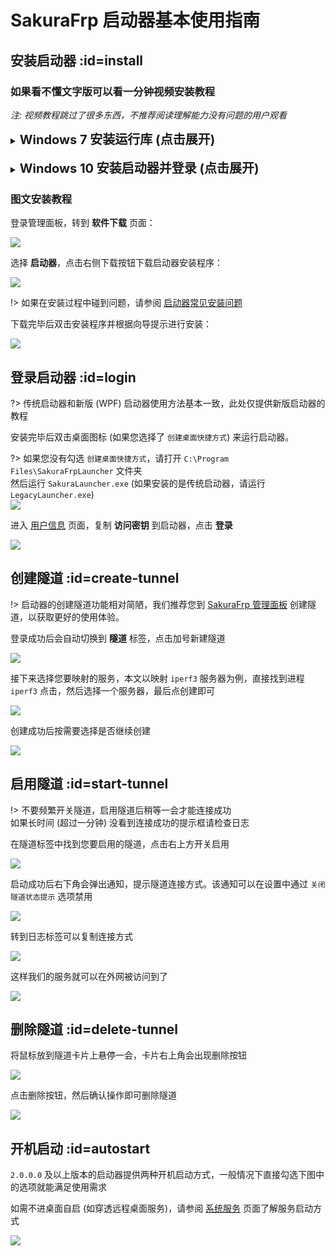 # SakuraFrp 启动器基本使用指南

## 安装启动器 :id=install

### 如果看不懂文字版可以看一分钟视频安装教程

*注: 视频教程跳过了很多东西，不推荐阅读理解能力没有问题的用户观看*

<details>
<summary><b style="font-size: 20px">Windows 7 安装运行库 (点击展开)</b></summary>

!> 最新版启动器不再需要 VC 运行库，安装 .NET Framework 4.8 即可

[安装运行库](_videos/install-win7-runtime.mp4 ':include :type=video')

</details>
<br>
<details>
<summary><b style="font-size: 20px">Windows 10 安装启动器并登录 (点击展开)</b></summary>

[安装启动器并登录](_videos/install-win10.mp4 ':include :type=video')

</details>

### 图文安装教程

登录管理面板，转到 **软件下载** 页面：

![](../_images/download.png)

选择 **启动器**，点击右侧下载按钮下载启动器安装程序：

![](_images/usage-0.png)

!> 如果在安装过程中碰到问题，请参阅 [启动器常见安装问题](/faq/launcher#install)

下载完毕后双击安装程序并根据向导提示进行安装：

![](_images/usage-1.png)

## 登录启动器 :id=login

?> 传统启动器和新版 (WPF) 启动器使用方法基本一致，此处仅提供新版启动器的教程

安装完毕后双击桌面图标 (如果您选择了 `创建桌面快捷方式`) 来运行启动器。

?> 如果您没有勾选 `创建桌面快捷方式`，请打开 `C:\Program Files\SakuraFrpLauncher` 文件夹  
然后运行 `SakuraLauncher.exe`  (如果安装的是传统启动器，请运行 `LegacyLauncher.exe`)  
![](_images/usage-2.png)

进入 [用户信息](https://www.natfrp.com/user/profile ':target=_blank') 页面，复制 **访问密钥** 到启动器，点击 **登录**

![](_images/usage-3.png)

## 创建隧道 :id=create-tunnel

!> 启动器的创建隧道功能相对简陋，我们推荐您到 [SakuraFrp 管理面板](https://www.natfrp.com/user/) 创建隧道，以获取更好的使用体验。

登录成功后会自动切换到 **隧道** 标签，点击加号新建隧道

![](_images/usage-4.png)

接下来选择您要映射的服务，本文以映射 `iperf3` 服务器为例，直接找到进程 `iperf3` 点击，然后选择一个服务器，最后点创建即可

![](_images/usage-5.png)

创建成功后按需要选择是否继续创建

![](_images/usage-6.png)

## 启用隧道 :id=start-tunnel

!> 不要频繁开关隧道，启用隧道后稍等一会才能连接成功  
如果长时间 (超过一分钟) 没看到连接成功的提示框请检查日志

在隧道标签中找到您要启用的隧道，点击右上方开关启用

![](_images/usage-7.png)

启动成功后右下角会弹出通知，提示隧道连接方式。该通知可以在设置中通过 `关闭隧道状态提示` 选项禁用

![](_images/usage-8.png)

转到日志标签可以复制连接方式

![](_images/usage-9.png)

这样我们的服务就可以在外网被访问到了

![](_images/usage-10.png)

## 删除隧道 :id=delete-tunnel

将鼠标放到隧道卡片上悬停一会，卡片右上角会出现删除按钮

![](_images/usage-11.png)

点击删除按钮，然后确认操作即可删除隧道

![](_images/usage-12.png)

## 开机启动 :id=autostart

`2.0.0.0` 及以上版本的启动器提供两种开机启动方式，一般情况下直接勾选下图中的选项就能满足使用需求

如需不进桌面自启 (如穿透远程桌面服务)，请参阅 [系统服务](/launcher/service) 页面了解服务启动方式

![](_images/usage-13.png)
